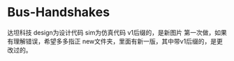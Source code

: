 # Bus-Handshakes
达坦科技
design为设计代码
sim为仿真代码
v1后缀的，是新图片
第一次做，如果有理解错误，希望多多指正
new文件夹，里面有新一版，其中带v1后缀的，是更改过的。
